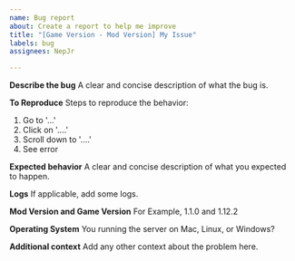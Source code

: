 ```yaml
---
name: Bug report
about: Create a report to help me improve
title: "[Game Version - Mod Version] My Issue"
labels: bug
assignees: NepJr

---
```


**Describe the bug**
A clear and concise description of what the bug is.

**To Reproduce**
Steps to reproduce the behavior:
1. Go to '...'
2. Click on '....'
3. Scroll down to '....'
4. See error

**Expected behavior**
A clear and concise description of what you expected to happen.

**Logs**
If applicable, add some logs.

**Mod Version and Game Version**
For Example, 1.1.0 and 1.12.2

**Operating System**
You running the server on Mac, Linux, or Windows?

**Additional context**
Add any other context about the problem here.
